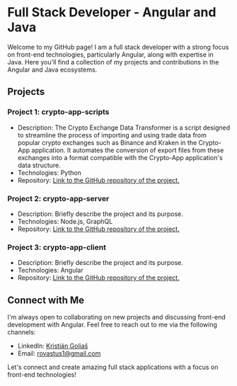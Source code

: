 # Full Stack Developer - Angular and Java

Welcome to my GitHub page! I am a full stack developer with a strong focus on front-end technologies, particularly Angular, along with expertise in Java. Here you'll find a collection of my projects and contributions in the Angular and Java ecosystems.

## Projects

### Project 1: crypto-app-scripts
- Description: The Crypto Exchange Data Transformer is a script designed to streamline the process of importing and using trade data from popular crypto exchanges such as Binance and Kraken in the Crypto-App application. It automates the conversion of export files from these exchanges into a format compatible with the Crypto-App application's data structure.
- Technologies: Python
- Repository: [Link to the GitHub repository of the project.](https://github.com/Rovastus/crypto-app-scripts)

### Project 2: crypto-app-server
- Description: Briefly describe the project and its purpose.
- Technologies: Node.js, GraphQL
- Repository: [Link to the GitHub repository of the project.](https://github.com/Rovastus/crypto-app-server)

### Project 3: crypto-app-client
- Description: Briefly describe the project and its purpose.
- Technologies: Angular
- Repository: [Link to the GitHub repository of the project.](https://github.com/Rovastus/crypto-app-client)

## Connect with Me

I'm always open to collaborating on new projects and discussing front-end development with Angular. Feel free to reach out to me via the following channels:

- LinkedIn: [Kristián Goliaš](https://www.linkedin.com/in/kristi%C3%A1n-golia%C5%A1-33a80015a/)
- Email: [rovastus1@gmail.com](mailto:rovastus1@gmail.com)

Let's connect and create amazing full stack applications with a focus on front-end technologies!

